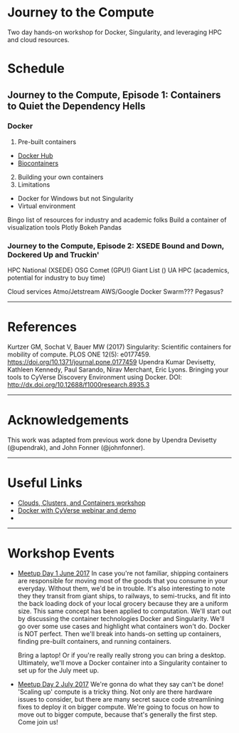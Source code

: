 # Journey to the Compute
Two day hands-on workshop for Docker, Singularity, and leveraging HPC and cloud resources.


# Schedule
## Journey to the Compute, Episode 1: Containers to Quiet the Dependency Hells

### Docker
1. Pre-built containers
  * [Docker Hub](https://hub.docker.com/)
  * [Biocontainers](http://biocontainers.pro/)
2. Building your own containers
3. Limitations
  * Docker for Windows but not Singularity
  * Virtual environment


Bingo list of resources for industry and academic folks
Build a container of visualization tools
	Plotly
	Bokeh
	Pandas


### Journey to the Compute, Episode 2: XSEDE Bound and Down, Dockered Up and Truckin'

HPC
	National (XSEDE)
OSG
		Comet (GPU!)
		Giant List ()
UA HPC (academics, potential for industry to buy time)
	

Cloud services
	Atmo/Jetstream
	AWS/Google
Docker Swarm???
Pegasus?


---
# References
Kurtzer GM, Sochat V, Bauer MW (2017) Singularity: Scientific containers for mobility of compute. PLOS ONE 12(5): e0177459. https://doi.org/10.1371/journal.pone.0177459
Upendra Kumar Devisetty, Kathleen Kennedy, Paul Sarando, Nirav Merchant, Eric Lyons. Bringing your tools to CyVerse Discovery Environment using Docker. DOI: http://dx.doi.org/10.12688/f1000research.8935.3

---
# Acknowledgements
This work was adapted from previous work done by Upendra Devisetty (@upendrak), and John Fonner (@johnfonner).

----
# Useful Links
* [Clouds, Clusters, and Containers workshop](https://github.com/johnfonner/AKES2016)
* [Docker with CyVerse webinar and demo](https://github.com/upendrak/docker-webinar-1/blob/master/demo-1.md)
* []()
---
# Workshop Events
* [Meetup Day 1 June 2017](https://www.meetup.com/Tucson-Data-Science-Meetup/events/239386940/) 
  In case you're not familiar, shipping containers are responsible for moving most of the goods that you consume in your everyday. Without them, we'd be in trouble. It's also interesting to note they they transit from giant ships, to railways, to semi-trucks, and fit into the back loading dock of your local grocery because they are a uniform size. This same concept has been applied to computation. We'll start out by discussing the container technologies Docker and Singularity. We'll go over some use cases and highlight what containers won't do. Docker is NOT perfect. Then we'll break into hands-on setting up containers, finding pre-built containers, and running containers. 

  Bring a laptop! Or if you're really really strong you can bring a desktop. Ultimately, we'll move a Docker container into a Singularity container to set up for the July meet up.

* [Meetup Day 2 July 2017](https://www.meetup.com/Tucson-Data-Science-Meetup/events/239386968/)
  We're gonna do what they say can't be done! 'Scaling up' compute is a tricky thing. Not only are there hardware issues to consider, but there are many secret sauce code streamlining fixes to deploy it on bigger compute. We're going to focus on how to move out to bigger compute, because that's generally the first step. Come join us! 
